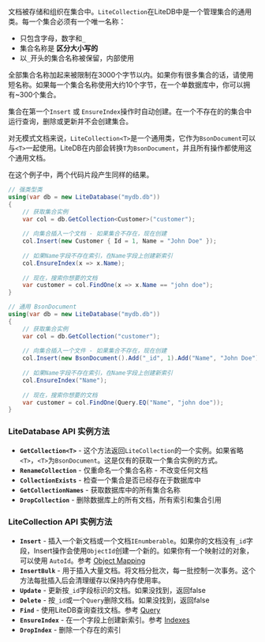 文档被存储和组织在集合中。`LiteCollection`在LiteDB中是一个管理集合的通用类。每一个集合必须有一个唯一名称：

- 只包含字母，数字和`_`
- 集合名称是 **区分大小写的**
- 以`_`开头的集合名称被保留，内部使用

全部集合名称加起来被限制在3000个字节以内。如果你有很多集合的话，请使用短名称。如果每一个集合名称使用大约10个字节，在一个单数据库中，你可以拥有~300个集合。

集合在第一个`Insert` 或 `EnsureIndex`操作时自动创建。在一个不存在的的集合中运行查询，删除或更新并不会创建集合。

对无模式文档来说，`LiteCollection<T>`是一个通用类，它作为`BsonDocument`可以与`<T>`一起使用。LiteDB在内部会转换`T`为`BsonDocument`，并且所有操作都使用这个通用文档。

在这个例子中，两个代码片段产生同样的结果。

```C#
// 强类型类
using(var db = new LiteDatabase("mydb.db"))
{
    // 获取集合实例
    var col = db.GetCollection<Customer>("customer");
    
    // 向集合插入一个文档 - 如果集合不存在，现在创建
    col.Insert(new Customer { Id = 1, Name = "John Doe" });
    
    // 如果Name字段不存在索引，在Name字段上创建新索引
    col.EnsureIndex(x => x.Name);
    
    // 现在，搜索你想要的文档
    var customer = col.FindOne(x => x.Name == "john doe");
}

// 通用 BsonDocument
using(var db = new LiteDatabase("mydb.db"))
{
    // 获取集合实例
    var col = db.GetCollection("customer");
    
    // 向集合插入一个文件 - 如果集合不存在，现在创建
    col.Insert(new BsonDocument().Add("_id", 1).Add("Name", "John Doe"));
    
    // 如果Name字段不存在索引，在Name字段上创建新索引
    col.EnsureIndex("Name");
    
    // 现在，搜索你想要的文档
    var customer = col.FindOne(Query.EQ("Name", "john doe"));
}
```
### LiteDatabase API 实例方法

- **`GetCollection<T>`** - 这个方法返回`LiteCollection`的一个实例。如果省略`<T>`，`<T>`为`BsonDocument`。这是仅有的获取一个集合实例的方式。
- **`RenameCollection`** - 仅重命名一个集合名称 - 不改变任何文档
- **`CollectionExists`** - 检查一个集合是否已经存在于数据库中
- **`GetCollectionNames`** - 获取数据库中的所有集合名称
- **`DropCollection`** - 删除数据库上的所有文档，所有索引和集合引用

### LiteCollection API 实例方法

- **`Insert`** - 插入一个新文档或一个文档`IEnumberable`。如果你的文档没有`_id`字段，Insert操作会使用`ObjectId`创建一个新的。如果你有一个映射过的对象，可以使用 `AutoId`。参考 [Object Mapping](Object-Mapping)
- **`InsertBulk`** - 用于插入大量文档。将文档分批次，每一批控制一次事务。这个方法每批插入后会清理缓存以保持内存使用率。
- **`Update`** - 更新按`_id`字段标识的文档。如果没找到，返回false
- **`Delete`** - 按`_id`或一个`Query`删除文档。如果没找到，返回false
- **`Find`** - 使用LiteDB查询查找文档。参考 [Query](Query)
- **`EnsureIndex`** - 在一个字段上创建新索引。参考 [Indexes](Indexes)
- **`DropIndex`** - 删除一个存在的索引
